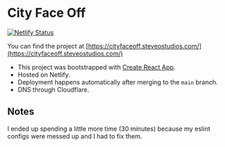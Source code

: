 # City Face Off

[![Netlify Status](https://api.netlify.com/api/v1/badges/3650c1be-8855-4930-9e55-e6992d744128/deploy-status)](https://app.netlify.com/sites/awesome-curran-8cafa8/deploys)

You can find the project at [https://cityfaceoff.steveostudios.com/](https://cityfaceoff.steveostudios.com/)

- This project was bootstrapped with [Create React App](https://github.com/facebook/create-react-app).
- Hosted on Netlify.
- Deployment happens automatically after merging to the `main` branch.
- DNS through Cloudflare. 

## Notes

I ended up spending a little more time (30 minutes) because my eslint configs were messed up and I had to fix them.

